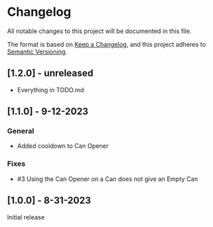 # Changelog

All notable changes to this project will be documented in this file.

The format is based on [Keep a Changelog](https://keepachangelog.com/en/1.0.0/), and this project adheres to [Semantic Versioning](https://semver.org/spec/v2.0.0.html).

## [1.2.0] - unreleased
- Everything in TODO.md

## [1.1.0] - 9-12-2023
### General
- Added cooldown to Can Opener

### Fixes
- #3 Using the Can Opener on a Can does not give an Empty Can

## [1.0.0] - 8-31-2023

Initial release